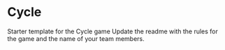 # Cycle
Starter template for the Cycle game
Update the readme with the rules for the game and the name of your team members.

